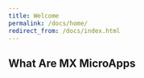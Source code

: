 ```yaml
---
title: Welcome
permalink: /docs/home/
redirect_from: /docs/index.html
---
```


## What Are MX MicroApps
